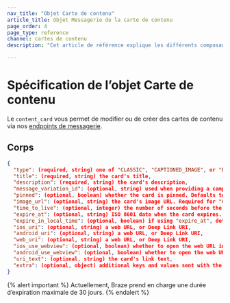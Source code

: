 ```yaml
---
nav_title: "Objet Carte de contenu"
article_title: Objet Messagerie de la carte de contenu
page_order: 4
page_type: reference
channel: cartes de contenu
description: "Cet article de référence explique les différents composants de l’objet Carte de contenu de Braze."

---
```


# Spécification de l’objet Carte de contenu

Le `content_card` vous permet de modifier ou de créer des cartes de contenu via nos [endpoints de messagerie]({{site.baseurl}}/api/endpoints/messaging).

## Corps

```json
{
  "type": (required, string) one of "CLASSIC", "CAPTIONED_IMAGE", or "BANNER",
  "title": (required, string) the card's title,
  "description": (required, string) the card's description,
  "message_variation_id": (optional, string) used when providing a campaign_id to specify which message variation this message should be tracked under (must be a Content Card Message),
  "pinned": (optional, boolean) whether the card is pinned. Defaults to false,
  "image_url": (optional, string) the card's image URL. Required for "CAPTIONED_IMAGE" and "BANNER",
  "time_to_live": (optional, integer) the number of seconds before the card expires. You must include either "time_to_live" or "expire_at",
  "expire_at": (optional, string) ISO 8601 date when the card expires. You must include either "time_to_live" or "expire_at", a maximum expiration time exists of 30 days,
  "expire_in_local_time": (optional, boolean) if using "expire_at", determines whether the card should expire in users' local time. Defaults to false,
  "ios_uri": (optional, string) a web URL, or Deep Link URI,
  "android_uri": (optional, string) a web URL, or Deep Link URI,
  "web_uri": (optional, string) a web URL, or Deep Link URI,
  "ios_use_webview": (optional, boolean) whether to open the web URL inside the app, defaults to true,
  "android_use_webview": (optional, boolean) whether to open the web URL inside the app, defaults to true,
  "uri_text": (optional, string) the card's link text,
  "extra": (optional, object) additional keys and values sent with the card,
}
```

{% alert important %}
Actuellement, Braze prend en charge une durée d’expiration maximale de 30 jours.
{% endalert %}
